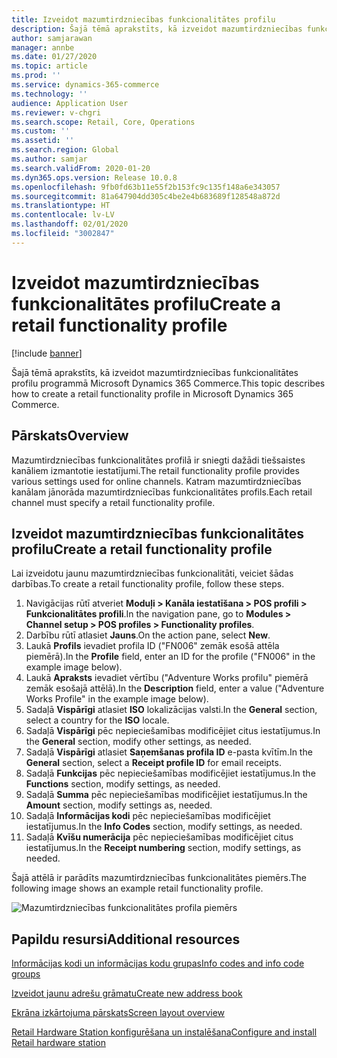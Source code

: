 ```yaml
---
title: Izveidot mazumtirdzniecības funkcionalitātes profilu
description: Šajā tēmā aprakstīts, kā izveidot mazumtirdzniecības funkcionalitātes profilu programmā Microsoft Dynamics 365 Commerce.
author: samjarawan
manager: annbe
ms.date: 01/27/2020
ms.topic: article
ms.prod: ''
ms.service: dynamics-365-commerce
ms.technology: ''
audience: Application User
ms.reviewer: v-chgri
ms.search.scope: Retail, Core, Operations
ms.custom: ''
ms.assetid: ''
ms.search.region: Global
ms.author: samjar
ms.search.validFrom: 2020-01-20
ms.dyn365.ops.version: Release 10.0.8
ms.openlocfilehash: 9fb0fd63b11e55f2b153fc9c135f148a6e343057
ms.sourcegitcommit: 81a647904dd305c4be2e4b683689f128548a872d
ms.translationtype: HT
ms.contentlocale: lv-LV
ms.lasthandoff: 02/01/2020
ms.locfileid: "3002847"
---
```

# <a name="create-a-retail-functionality-profile"></a><span data-ttu-id="0910f-103">Izveidot mazumtirdzniecības funkcionalitātes profilu</span><span class="sxs-lookup"><span data-stu-id="0910f-103">Create a retail functionality profile</span></span>


[!include [banner](includes/banner.md)]

<span data-ttu-id="0910f-104">Šajā tēmā aprakstīts, kā izveidot mazumtirdzniecības funkcionalitātes profilu programmā Microsoft Dynamics 365 Commerce.</span><span class="sxs-lookup"><span data-stu-id="0910f-104">This topic describes how to create a retail functionality profile in Microsoft Dynamics 365 Commerce.</span></span>

## <a name="overview"></a><span data-ttu-id="0910f-105">Pārskats</span><span class="sxs-lookup"><span data-stu-id="0910f-105">Overview</span></span>

<span data-ttu-id="0910f-106">Mazumtirdzniecības funkcionalitātes profilā ir sniegti dažādi tiešsaistes kanāliem izmantotie iestatījumi.</span><span class="sxs-lookup"><span data-stu-id="0910f-106">The retail functionality profile provides various settings used for online channels.</span></span> <span data-ttu-id="0910f-107">Katram mazumtirdzniecības kanālam jānorāda mazumtirdzniecības funkcionalitātes profils.</span><span class="sxs-lookup"><span data-stu-id="0910f-107">Each retail channel must specify a retail functionality profile.</span></span>

## <a name="create-a-retail-functionality-profile"></a><span data-ttu-id="0910f-108">Izveidot mazumtirdzniecības funkcionalitātes profilu</span><span class="sxs-lookup"><span data-stu-id="0910f-108">Create a retail functionality profile</span></span>

<span data-ttu-id="0910f-109">Lai izveidotu jaunu mazumtirdzniecības funkcionalitāti, veiciet šādas darbības.</span><span class="sxs-lookup"><span data-stu-id="0910f-109">To create a retail functionality profile, follow these steps.</span></span>

1. <span data-ttu-id="0910f-110">Navigācijas rūtī atveriet **Moduļi \> Kanāla iestatīšana \> POS profili \> Funkcionalitātes profili**.</span><span class="sxs-lookup"><span data-stu-id="0910f-110">In the navigation pane, go to **Modules \> Channel setup \> POS profiles \> Functionality profiles**.</span></span>
1. <span data-ttu-id="0910f-111">Darbību rūtī atlasiet **Jauns**.</span><span class="sxs-lookup"><span data-stu-id="0910f-111">On the action pane, select **New**.</span></span>
1. <span data-ttu-id="0910f-112">Laukā **Profils** ievadiet profila ID ("FN006" zemāk esošā attēla piemērā).</span><span class="sxs-lookup"><span data-stu-id="0910f-112">In the **Profile** field, enter an ID for the profile ("FN006" in the example image below).</span></span>
1. <span data-ttu-id="0910f-113">Laukā **Apraksts** ievadiet vērtību ("Adventure Works profilu" piemērā zemāk esošajā attēlā).</span><span class="sxs-lookup"><span data-stu-id="0910f-113">In the **Description** field, enter a value ("Adventure Works Profile" in the example image below).</span></span>
1. <span data-ttu-id="0910f-114">Sadaļā **Vispārīgi** atlasiet **ISO** lokalizācijas valsti.</span><span class="sxs-lookup"><span data-stu-id="0910f-114">In the **General** section, select a country for the **ISO** locale.</span></span>
1. <span data-ttu-id="0910f-115">Sadaļā **Vispārīgi** pēc nepieciešamības modificējiet citus iestatījumus.</span><span class="sxs-lookup"><span data-stu-id="0910f-115">In the **General** section, modify other settings, as needed.</span></span>
1. <span data-ttu-id="0910f-116">Sadaļā **Vispārīgi** atlasiet **Saņemšanas profila ID** e-pasta kvītīm.</span><span class="sxs-lookup"><span data-stu-id="0910f-116">In the **General** section, select a **Receipt profile ID** for email receipts.</span></span>
1. <span data-ttu-id="0910f-117">Sadaļā **Funkcijas** pēc nepieciešamības modificējiet iestatījumus.</span><span class="sxs-lookup"><span data-stu-id="0910f-117">In the **Functions** section, modify settings, as needed.</span></span>
1. <span data-ttu-id="0910f-118">Sadaļā **Summa** pēc nepieciešamības modificējiet iestatījumus.</span><span class="sxs-lookup"><span data-stu-id="0910f-118">In the **Amount** section, modify settings as, needed.</span></span>
1. <span data-ttu-id="0910f-119">Sadaļā **Informācijas kodi** pēc nepieciešamības modificējiet iestatījumus.</span><span class="sxs-lookup"><span data-stu-id="0910f-119">In the **Info Codes** section, modify settings, as needed.</span></span>
1. <span data-ttu-id="0910f-120">Sadaļā **Kvīšu numerācija** pēc nepieciešamības modificējiet citus iestatījumus.</span><span class="sxs-lookup"><span data-stu-id="0910f-120">In the **Receipt numbering** section, modify settings, as needed.</span></span> 
  
<span data-ttu-id="0910f-121">Šajā attēlā ir parādīts mazumtirdzniecības funkcionalitātes piemērs.</span><span class="sxs-lookup"><span data-stu-id="0910f-121">The following image shows an example retail functionality profile.</span></span>
  
![Mazumtirdzniecības funkcionalitātes profila piemērs](media/retail-functionality-profile.png)

## <a name="additional-resources"></a><span data-ttu-id="0910f-123">Papildu resursi</span><span class="sxs-lookup"><span data-stu-id="0910f-123">Additional resources</span></span>

[<span data-ttu-id="0910f-124">Informācijas kodi un informācijas kodu grupas</span><span class="sxs-lookup"><span data-stu-id="0910f-124">Info codes and info code groups</span></span>](info-codes-retail.md)           

[<span data-ttu-id="0910f-125">Izveidot jaunu adrešu grāmatu</span><span class="sxs-lookup"><span data-stu-id="0910f-125">Create new address book</span></span>](new-address-book.md) 

[<span data-ttu-id="0910f-126">Ekrāna izkārtojuma pārskats</span><span class="sxs-lookup"><span data-stu-id="0910f-126">Screen layout overview</span></span>](pos-screen-layouts.md)       

[<span data-ttu-id="0910f-127">Retail Hardware Station konfigurēšana un instalēšana</span><span class="sxs-lookup"><span data-stu-id="0910f-127">Configure and install Retail hardware station</span></span>](retail-hardware-station-configuration-installation.md) 

